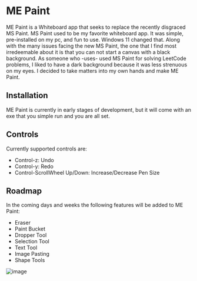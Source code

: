 # ME Paint

ME Paint is a Whiteboard app that seeks to replace the recently disgraced MS Paint. MS Paint used to be my favorite whiteboard app. It was simple, pre-installed on my pc, and fun to use. Windows 11 changed that. Along with the many issues facing the new MS Paint,
the one that I find most irredeemable about it is that you can not start a canvas with a black background. As someone who -uses- used MS Paint for solving LeetCode problems, I liked to have a dark background because it was less strenuous on my eyes. I decided 
to take matters into my own hands and make ME Paint.

## Installation
ME Paint is currently in early stages of development, but it will come with an exe that you simple run and you are all set.

## Controls
Currently supported controls are:
- Control-z: Undo
- Control-y: Redo
- Control-ScrollWheel Up/Down: Increase/Decrease Pen Size

## Roadmap
In the coming days and weeks the following features will be added to ME Paint:
- Eraser
- Paint Bucket
- Dropper Tool
- Selection Tool
- Text Tool
- Image Pasting
- Shape Tools

![image](https://github.com/user-attachments/assets/8fb3270e-3f44-480d-9b9b-fc8c73f4825a)
